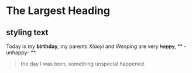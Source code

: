 # The Largest Heading
## styling text
Today is my **birthday**, my parents *Xiaoyi* and *Wenping* are very ~~happy~~, ** -unhappy- **.
> the day I was born, something unspecial happened.

